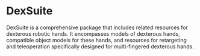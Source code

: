 # DexSuite

DexSuite is a comprehensive package that includes related resources for dexterous robotic hands. It
encompasses models of dexterous hands, compatible object models for these hands, and resources for
retargeting and teleoperation specifically designed for multi-fingered dexterous hands.
